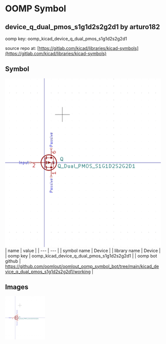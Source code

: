 # OOMP Symbol  
## device_q_dual_pmos_s1g1d2s2g2d1  by arturo182  
  
oomp key: oomp_kicad_device_q_dual_pmos_s1g1d2s2g2d1  
  
source repo at: [https://gitlab.com/kicad/libraries/kicad-symbols](https://gitlab.com/kicad/libraries/kicad-symbols)  
## Symbol  
  
[![working.png](working_600.png)](working.png)  
| name | value | 
| --- | --- | 
| symbol name | Device | 
| library name | Device | 
| oomp key | oomp_kicad_device_q_dual_pmos_s1g1d2s2g2d1 | 
| oomp bot github | https://github.com/oomlout/oomlout_oomp_symbol_bot/tree/main/kicad_device_q_dual_pmos_s1g1d2s2g2d1/working | 
## Images  
  
[![working.png](working_140.png)](working.png)  
